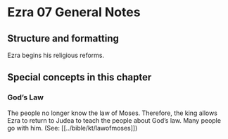 # Ezra 07 General Notes

## Structure and formatting

Ezra begins his religious reforms.

## Special concepts in this chapter

### God’s Law

The people no longer know the law of Moses. Therefore, the king allows Ezra to return to Judea to teach the people about God’s law. Many people go with him. (See: [[../bible/kt/lawofmoses]])